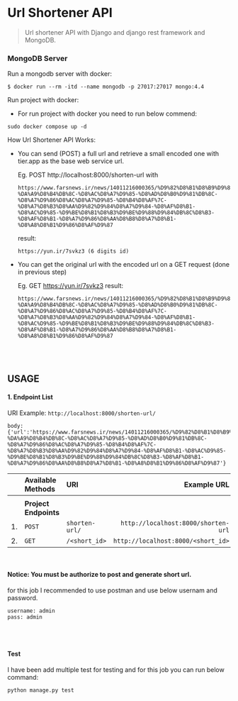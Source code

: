 <!-- header -->
<h1 style="text-align: left; margin-top:0px;">
  Url Shortener API
</h1>

> Url shortener API with Django and django rest framework and MongoDB.

### MongoDB Server

Run a mongodb server with docker:

```
$ docker run --rm -itd --name mongodb -p 27017:27017 mongo:4.4
```

Run project with docker:
- For run project with docker you need to run below commend:

```
sudo docker compose up -d
```


How Url Shortener API Works:
- You can send (POST) a full url and retrieve a small encoded one with tier.app as the base web service url.

    Eg. POST http://localhost:8000/shorten-url
    with 
        
    ```
    https://www.farsnews.ir/news/14011216000365/%D9%82%D8%B1%D8%B9%D9%87-%DA%A9%D8%B4%DB%8C-%D8%AC%D8%A7%D9%85-%D8%AD%D8%B0%D9%81%DB%8C-%D8%A7%D9%86%D8%AC%D8%A7%D9%85-%D8%B4%D8%AF%7C-%D8%A7%D8%B3%D8%AA%D9%82%D9%84%D8%A7%D9%84-%D8%AF%D8%B1-%D8%AC%D9%85-%D9%BE%D8%B1%D8%B3%D9%BE%D9%88%D9%84%DB%8C%D8%B3-%D8%AF%D8%B1-%D8%A7%D9%86%D8%AA%D8%B8%D8%A7%D8%B1-%D8%A8%D8%B1%D9%86%D8%AF%D9%87
    ```

    result: 
        
    ```
    https://yun.ir/7svkz3 (6 digits id)
    ```
    
- You can get the original url with the encoded url on a GET request (done in previous step)

    Eg. GET https://yun.ir/7svkz3
    result: 
        
    ```
    https://www.farsnews.ir/news/14011216000365/%D9%82%D8%B1%D8%B9%D9%87-%DA%A9%D8%B4%DB%8C-%D8%AC%D8%A7%D9%85-%D8%AD%D8%B0%D9%81%DB%8C-%D8%A7%D9%86%D8%AC%D8%A7%D9%85-%D8%B4%D8%AF%7C-%D8%A7%D8%B3%D8%AA%D9%82%D9%84%D8%A7%D9%84-%D8%AF%D8%B1-%D8%AC%D9%85-%D9%BE%D8%B1%D8%B3%D9%BE%D9%88%D9%84%DB%8C%D8%B3-%D8%AF%D8%B1-%D8%A7%D9%86%D8%AA%D8%B8%D8%A7%D8%B1-%D8%A8%D8%B1%D9%86%D8%AF%D9%87
    ```
        

<br><br>


## USAGE
#### 1. Endpoint List
URI Example: `http://localhost:8000/shorten-url/`

```
body: {'url':'https://www.farsnews.ir/news/14011216000365/%D9%82%D8%B1%D8%B9%D9%87-%DA%A9%D8%B4%DB%8C-%D8%AC%D8%A7%D9%85-%D8%AD%D8%B0%D9%81%DB%8C-%D8%A7%D9%86%D8%AC%D8%A7%D9%85-%D8%B4%D8%AF%7C-%D8%A7%D8%B3%D8%AA%D9%82%D9%84%D8%A7%D9%84-%D8%AF%D8%B1-%D8%AC%D9%85-%D9%BE%D8%B1%D8%B3%D9%BE%D9%88%D9%84%DB%8C%D8%B3-%D8%AF%D8%B1-%D8%A7%D9%86%D8%AA%D8%B8%D8%A7%D8%B1-%D8%A8%D8%B1%D9%86%D8%AF%D9%87'}
```

| | Available Methods | URI | Example URL |
| -: | :- | :- | -: |
| | | | |
| | **Project Endpoints** | | |
| 1. | `POST` | `shorten-url/` | `http://localhost:8000/shorten-url` |
| 2. | `GET`  | `/<short_id>` | `http://localhost:8000/<short_id>` |


<br>

  #### Notice: You must be authorize to post and generate short url.
  for this job I recommended to use postman and use below usernam and password.

  ```
  username: admin
  pass: admin
  ```

<br>

<br>

  #### Test
  I have been add multiple test for testing and for this job you can run below command:

  ```
  python manage.py test
  ```

<br>

